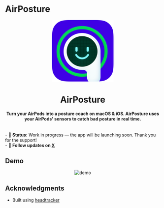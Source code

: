 # AirPosture

<p align="center">
  <img src="App-Assets/A1.png" width="200" height="200" />
</p>
<h1 align="center">AirPosture</h1>
<h4 align="center">Turn your AirPods into a posture coach on macOS & iOS. AirPosture uses your AirPods' sensors to catch bad posture in real time.</h4>
<p>

  <br />
  - 🚧 <strong>Status:</strong> Work in progress — the app will be launching soon. Thank you for the support!
  <br />
  - 🧭 <strong>Follow updates on <a href="https://x.com/allenleev0" target="_blank">X</a></strong>
</p>

## Demo

<div align="center">
    <img src="App-Assets/Air2.gif" alt="demo" width="700" />
</div>


## Acknowledgments

- Built using [headtracker](https://github.com/ctxzz/HeadTrackerApp)
